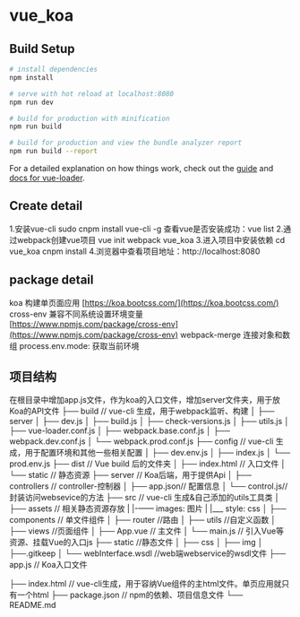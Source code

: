 # vue_koa

>

## Build Setup

``` bash
# install dependencies
npm install

# serve with hot reload at localhost:8080
npm run dev

# build for production with minification
npm run build

# build for production and view the bundle analyzer report
npm run build --report
```

For a detailed explanation on how things work, check out the [guide](http://vuejs-templates.github.io/webpack/) and [docs for vue-loader](http://vuejs.github.io/vue-loader).


## Create detail
1.安装vue-cli
sudo cnpm install vue-cli -g
查看vue是否安装成功：vue list
2.通过webpack创建vue项目
vue init webpack vue_koa
3.进入项目中安装依赖
cd vue_koa
cnpm install 
4.浏览器中查看项目地址：http://localhost:8080


## package detail
koa 构建单页面应用 [https://koa.bootcss.com/](https://koa.bootcss.com/)
cross-env 兼容不同系统设置环境变量 [https://www.npmjs.com/package/cross-env](https://www.npmjs.com/package/cross-env)
webpack-merge 连接对象和数组
process.env.mode: 获取当前环境


## 项目结构
在根目录中增加app.js文件，作为koa的入口文件，增加server文件夹，用于放Koa的API文件
├── build // vue-cli 生成，用于webpack监听、构建
│   ├── server
│          ├── dev.js
│   ├── build.js
│   ├── check-versions.js
│   ├── utils.js
│   ├── vue-loader.conf.js
│   ├── webpack.base.conf.js
│   ├── webpack.dev.conf.js
│   └── webpack.prod.conf.js
├── config // vue-cli 生成，用于配置环境和其他一些相关配置
│   ├── dev.env.js
│   ├── index.js
│   └── prod.env.js
├── dist // Vue build 后的文件夹
│   ├── index.html // 入口文件
│   └── static // 静态资源
├── server  // Koa后端，用于提供Api
│  ├── controllers // controller-控制器
│  ├── app.json// 配置信息
│  └──  control.js// 封装访问websevice的方法
├── src // vue-cli 生成&自己添加的utils工具类
│   ├── assets // 相关静态资源存放
|         |-—— images: 图片
|         |___ style: css
│   ├── components // 单文件组件
│   ├── router //路由
│   ├── utils //自定义函数
│   ├── views //页面组件
│   ├── App.vue // 主文件
│   └──  main.js // 引入Vue等资源、挂载Vue的入口js
├── static //静态文件
│   ├── css 
│   ├── img
│   ├──.gitkeep
│   └──  webInterface.wsdl //web端webservice的wsdl文件
├── app.js  // Koa入口文件

├── index.html // vue-cli生成，用于容纳Vue组件的主html文件。单页应用就只有一个html
├── package.json // npm的依赖、项目信息文件
└── README.md
